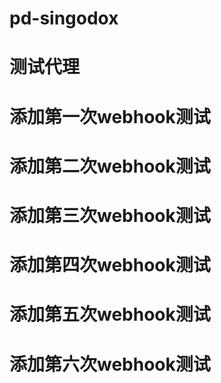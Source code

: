 # pd-singodox
# 测试代理
# 添加第一次webhook测试
# 添加第二次webhook测试
# 添加第三次webhook测试
# 添加第四次webhook测试
# 添加第五次webhook测试
# 添加第六次webhook测试
